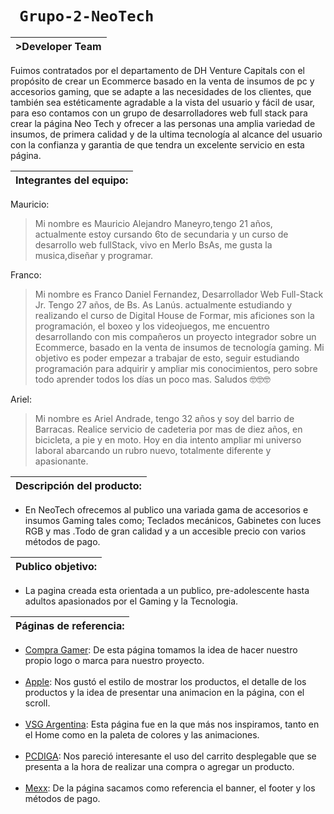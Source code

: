  # ```  Grupo-2-NeoTech  ``` 

| >Developer Team |
| ------ |
Fuimos contratados por el departamento de DH Venture Capitals con el propósito de crear un Ecommerce basado en la venta de insumos de pc y accesorios gaming, que se adapte a las necesidades de los clientes, que también sea estéticamente agradable a la vista del usuario y fácil de usar, para eso contamos con un grupo de desarrolladores web full stack para crear la página Neo Tech y ofrecer a las personas una amplia variedad de insumos, de primera calidad y de la ultima tecnología al alcance del usuario con la confianza y garantia de que tendra un excelente servicio en esta página.  

| Integrantes del equipo: |
|------|

Mauricio:
 > Mi nombre es Mauricio Alejandro Maneyro,tengo 21 años, actualmente estoy cursando 6to de secundaria y un curso de desarrollo web fullStack, vivo en Merlo BsAs, me gusta la musica,diseñar y programar. 

Franco:
 > Mi nombre es Franco Daniel Fernandez, Desarrollador Web Full-Stack Jr. Tengo 27 años, de Bs. As Lanús.
actualmente estudiando y realizando el curso de Digital House de Formar, mis aficiones son la programación, el boxeo y los videojuegos,
me encuentro desarrollando con mis compañeros un proyecto integrador sobre un Ecommerce, basado en la venta de insumos de tecnología gaming.
Mi objetivo es poder empezar a trabajar de esto, seguir estudiando programación para adquirir y ampliar mis conocimientos, pero sobre todo aprender todos los días 
un poco mas.
Saludos 🤓🤓🤓 

Ariel:
 > Mi nombre es Ariel Andrade, tengo 32 años y soy del barrio de Barracas. Realice servicio de cadeteria por mas de diez años, en bicicleta, a pie y en moto. Hoy en dia intento ampliar mi universo laboral abarcando un rubro nuevo, totalmente diferente y apasionante.


|  Descripción del producto: |
| ------ |
 - En NeoTech ofrecemos al publico una variada gama de accesorios e insumos Gaming tales como; Teclados mecánicos, Gabinetes con luces RGB y mas .Todo de gran calidad y a un accesible precio con varios métodos de pago. 

| Publico objetivo: |
| ------ |
  - La pagina creada esta orientada a un publico,
pre-adolescente hasta adultos apasionados por el Gaming y la Tecnologia.

| Páginas de referencia: |
| -----------------------|

<ul>
    <li><a href="http://compragamer.com/" target="_blank">Compra Gamer</a>: De esta página tomamos la idea de hacer nuestro propio logo o marca para nuestro proyecto.</li>
    <br>
    <li><a href="http://www.apple.com/la/ipod-touch/" target="_blank">Apple</a>: Nos gustó el estilo de mostrar los productos, el detalle de los productos y la idea de presentar una animacion en la página, con el scroll.</li>
    <br>
    <li><a href="http://ar.vsglatam.com/" target="_blank">VSG Argentina</a>: Esta página fue en la que más nos inspiramos, tanto en el Home como en la paleta de colores y las animaciones.</li>
    <br>
    <li><a href="http://www.pcdiga.com/" target="_blank">PCDIGA</a>: Nos pareció interesante el uso del carrito desplegable que se presenta a la hora de realizar una compra o agregar un producto.</li>
    <br>
    <li><a href="https://www.mexx.com.ar/" target="_blank">Mexx</a>: De la página sacamos como referencia el banner, el footer y los métodos de pago.</li>
</ul>
